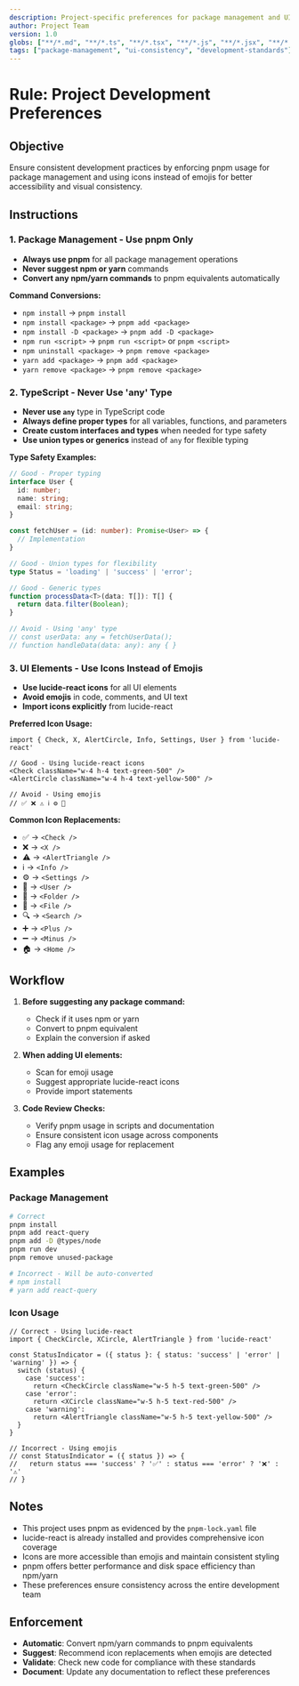 ```yaml
---
description: Project-specific preferences for package management and UI consistency
author: Project Team
version: 1.0
globs: ["**/*.md", "**/*.ts", "**/*.tsx", "**/*.js", "**/*.jsx", "**/*.json"]
tags: ["package-management", "ui-consistency", "development-standards"]
---
```


# Rule: Project Development Preferences

## Objective

Ensure consistent development practices by enforcing pnpm usage for package management and using icons instead of emojis for better accessibility and visual consistency.

## Instructions

### 1. Package Management - Use pnpm Only

- **Always use pnpm** for all package management operations
- **Never suggest npm or yarn** commands
- **Convert any npm/yarn commands** to pnpm equivalents automatically

**Command Conversions:**

- `npm install` → `pnpm install`
- `npm install <package>` → `pnpm add <package>`
- `npm install -D <package>` → `pnpm add -D <package>`
- `npm run <script>` → `pnpm run <script>` or `pnpm <script>`
- `npm uninstall <package>` → `pnpm remove <package>`
- `yarn add <package>` → `pnpm add <package>`
- `yarn remove <package>` → `pnpm remove <package>`

### 2. TypeScript - Never Use 'any' Type

- **Never use `any`** type in TypeScript code
- **Always define proper types** for all variables, functions, and parameters
- **Create custom interfaces and types** when needed for type safety
- **Use union types or generics** instead of `any` for flexible typing

**Type Safety Examples:**

```typescript
// Good - Proper typing
interface User {
  id: number;
  name: string;
  email: string;
}

const fetchUser = (id: number): Promise<User> => {
  // Implementation
}

// Good - Union types for flexibility
type Status = 'loading' | 'success' | 'error';

// Good - Generic types
function processData<T>(data: T[]): T[] {
  return data.filter(Boolean);
}

// Avoid - Using 'any' type
// const userData: any = fetchUserData();
// function handleData(data: any): any { }
```

### 3. UI Elements - Use Icons Instead of Emojis

- **Use lucide-react icons** for all UI elements
- **Avoid emojis** in code, comments, and UI text
- **Import icons explicitly** from lucide-react

**Preferred Icon Usage:**

```tsx
import { Check, X, AlertCircle, Info, Settings, User } from 'lucide-react'

// Good - Using lucide-react icons
<Check className="w-4 h-4 text-green-500" />
<AlertCircle className="w-4 h-4 text-yellow-500" />

// Avoid - Using emojis
// ✅ ❌ ⚠️ ℹ️ ⚙️ 👤
```

**Common Icon Replacements:**

- ✅ → `<Check />`
- ❌ → `<X />`
- ⚠️ → `<AlertTriangle />`
- ℹ️ → `<Info />`
- ⚙️ → `<Settings />`
- 👤 → `<User />`
- 📁 → `<Folder />`
- 📄 → `<File />`
- 🔍 → `<Search />`
- ➕ → `<Plus />`
- ➖ → `<Minus />`
- 🏠 → `<Home />`

## Workflow

1. **Before suggesting any package command:**
   - Check if it uses npm or yarn
   - Convert to pnpm equivalent
   - Explain the conversion if asked

2. **When adding UI elements:**
   - Scan for emoji usage
   - Suggest appropriate lucide-react icons
   - Provide import statements

3. **Code Review Checks:**
   - Verify pnpm usage in scripts and documentation
   - Ensure consistent icon usage across components
   - Flag any emoji usage for replacement

## Examples

### Package Management

```bash
# Correct
pnpm install
pnpm add react-query
pnpm add -D @types/node
pnpm run dev
pnpm remove unused-package

# Incorrect - Will be auto-converted
# npm install
# yarn add react-query
```

### Icon Usage

```tsx
// Correct - Using lucide-react
import { CheckCircle, XCircle, AlertTriangle } from 'lucide-react'

const StatusIndicator = ({ status }: { status: 'success' | 'error' | 'warning' }) => {
  switch (status) {
    case 'success':
      return <CheckCircle className="w-5 h-5 text-green-500" />
    case 'error':
      return <XCircle className="w-5 h-5 text-red-500" />
    case 'warning':
      return <AlertTriangle className="w-5 h-5 text-yellow-500" />
  }
}

// Incorrect - Using emojis
// const StatusIndicator = ({ status }) => {
//   return status === 'success' ? '✅' : status === 'error' ? '❌' : '⚠️'
// }
```

## Notes

- This project uses pnpm as evidenced by the `pnpm-lock.yaml` file
- lucide-react is already installed and provides comprehensive icon coverage
- Icons are more accessible than emojis and maintain consistent styling
- pnpm offers better performance and disk space efficiency than npm/yarn
- These preferences ensure consistency across the entire development team

## Enforcement

- **Automatic**: Convert npm/yarn commands to pnpm equivalents
- **Suggest**: Recommend icon replacements when emojis are detected
- **Validate**: Check new code for compliance with these standards
- **Document**: Update any documentation to reflect these preferences
